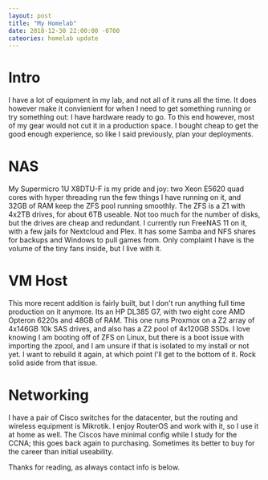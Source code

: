 ```yaml
---
layout: post
title: "My Homelab"
date: 2018-12-30 22:00:00 -0700
cateories: homelab update
---
```

# Intro

I have a lot of equipment in my lab, and not all of it runs all the time. It does however make it convienient for when I need to get something running or try something out: I have hardware ready to go. To this end however, most of my gear would not cut it in a production space. I bought cheap to get the good enough experience, so like I said previously, plan your deployments.

# NAS

My Supermicro 1U X8DTU-F is my pride and joy: two Xeon E5620 quad cores with hyper threading run the few things I have running on it, and 32GB of RAM keep the ZFS pool running smoothly. The ZFS is a Z1 with 4x2TB drives, for about 6TB useable. Not too much for the number of disks, but the drives are cheap and redundant. I currently run FreeNAS 11 on it, with a few jails for Nextcloud and Plex. It has some Samba and NFS shares for backups and Windows to pull games from. Only complaint I have is the volume of the tiny fans inside, but I live with it.

# VM Host

This more recent addition is fairly built, but I don't run anything full time production on it anymore. Its an HP DL385 G7, with two eight core AMD Opteron 6220s and 48GB of RAM. This one runs Proxmox on a Z2 array of 4x146GB 10k SAS drives, and also has a Z2 pool of 4x120GB SSDs. I love knowing I am booting off of ZFS on Linux, but there is a boot issue with importing the zpool, and I am unsure if that is isolated to my install or not yet. I want to rebuild it again, at which point I'll get to the bottom of it. Rock solid aside from that issue.

# Networking

I have a pair of Cisco switches for the datacenter, but the routing and wireless equipment is Mikrotik. I enjoy RouterOS and work with it, so I use it at home as well. The Ciscos have minimal config while I study for the CCNA; this goes back again to purchasing. Sometimes its better to buy for the career than initial useability.


Thanks for reading, as always contact info is below.